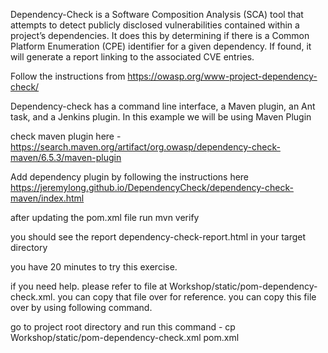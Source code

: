 Dependency-Check is a Software Composition Analysis (SCA) tool that attempts to detect publicly disclosed vulnerabilities contained within a project’s dependencies. It does this by determining if there is a Common Platform Enumeration (CPE) identifier for a given dependency. If found, it will generate a report linking to the associated CVE entries.

Follow the instructions from
    https://owasp.org/www-project-dependency-check/


Dependency-check has a command line interface, a Maven plugin, an Ant task, and a Jenkins plugin. In this example we will be using Maven Plugin

check maven plugin here - https://search.maven.org/artifact/org.owasp/dependency-check-maven/6.5.3/maven-plugin 

Add dependency plugin by following the instructions here 
https://jeremylong.github.io/DependencyCheck/dependency-check-maven/index.html

after updating the pom.xml file
run mvn verify

you should see the report dependency-check-report.html in your target directory


you have 20 minutes to try this exercise. 

if you need help. please refer to file at Workshop/static/pom-dependency-check.xml. you can copy that file over for reference. you can copy this file over by using following command.

go to project root directory and run this command - 
cp Workshop/static/pom-dependency-check.xml pom.xml

 

